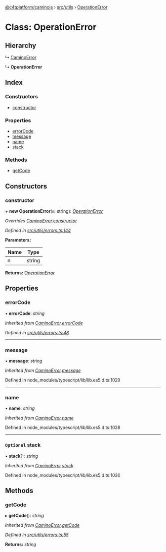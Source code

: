 [@c4tplatform/caminojs](../api.md) › [src/utils](../modules/src_utils.md) › [OperationError](src_utils.operationerror.md)

# Class: OperationError

## Hierarchy

  ↳ [CaminoError](src_utils.caminoerror.md)

  ↳ **OperationError**

## Index

### Constructors

* [constructor](src_utils.operationerror.md#constructor)

### Properties

* [errorCode](src_utils.operationerror.md#errorcode)
* [message](src_utils.operationerror.md#message)
* [name](src_utils.operationerror.md#name)
* [stack](src_utils.operationerror.md#optional-stack)

### Methods

* [getCode](src_utils.operationerror.md#getcode)

## Constructors

###  constructor

\+ **new OperationError**(`m`: string): *[OperationError](src_utils.operationerror.md)*

*Overrides [CaminoError](src_utils.caminoerror.md).[constructor](src_utils.caminoerror.md#constructor)*

*Defined in [src/utils/errors.ts:144](https://github.com/chain4travel/caminojs/blob/8077d740/src/utils/errors.ts#L144)*

**Parameters:**

Name | Type |
------ | ------ |
`m` | string |

**Returns:** *[OperationError](src_utils.operationerror.md)*

## Properties

###  errorCode

• **errorCode**: *string*

*Inherited from [CaminoError](src_utils.caminoerror.md).[errorCode](src_utils.caminoerror.md#errorcode)*

*Defined in [src/utils/errors.ts:48](https://github.com/chain4travel/caminojs/blob/8077d740/src/utils/errors.ts#L48)*

___

###  message

• **message**: *string*

*Inherited from [CaminoError](src_utils.caminoerror.md).[message](src_utils.caminoerror.md#message)*

Defined in node_modules/typescript/lib/lib.es5.d.ts:1029

___

###  name

• **name**: *string*

*Inherited from [CaminoError](src_utils.caminoerror.md).[name](src_utils.caminoerror.md#name)*

Defined in node_modules/typescript/lib/lib.es5.d.ts:1028

___

### `Optional` stack

• **stack**? : *string*

*Inherited from [CaminoError](src_utils.caminoerror.md).[stack](src_utils.caminoerror.md#optional-stack)*

Defined in node_modules/typescript/lib/lib.es5.d.ts:1030

## Methods

###  getCode

▸ **getCode**(): *string*

*Inherited from [CaminoError](src_utils.caminoerror.md).[getCode](src_utils.caminoerror.md#getcode)*

*Defined in [src/utils/errors.ts:55](https://github.com/chain4travel/caminojs/blob/8077d740/src/utils/errors.ts#L55)*

**Returns:** *string*
